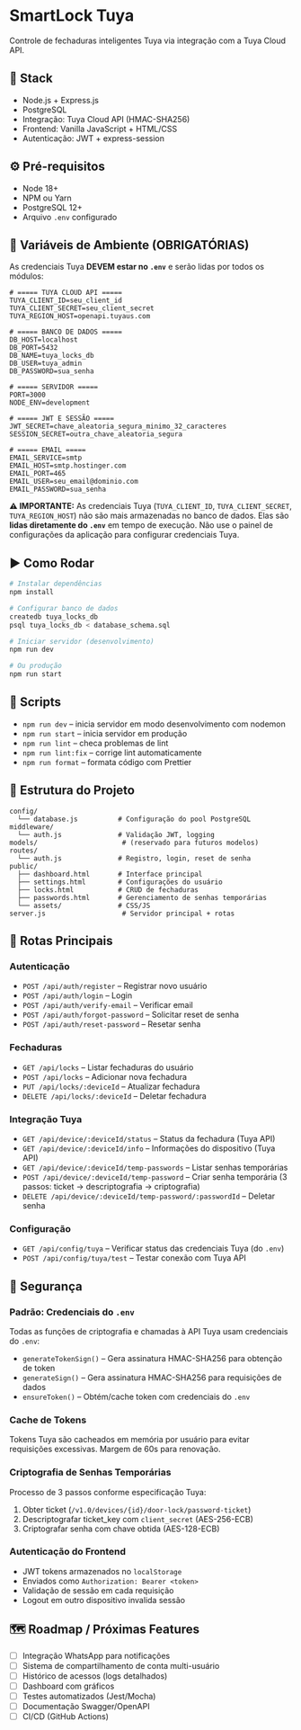 # SmartLock Tuya

Controle de fechaduras inteligentes Tuya via integração com a Tuya Cloud API.

## 🧱 Stack
- Node.js + Express.js
- PostgreSQL
- Integração: Tuya Cloud API (HMAC-SHA256)
- Frontend: Vanilla JavaScript + HTML/CSS
- Autenticação: JWT + express-session

## ⚙️ Pré-requisitos
- Node 18+
- NPM ou Yarn
- PostgreSQL 12+
- Arquivo `.env` configurado

## 🔐 Variáveis de Ambiente (OBRIGATÓRIAS)

As credenciais Tuya **DEVEM estar no `.env`** e serão lidas por todos os módulos:

```env
# ===== TUYA CLOUD API =====
TUYA_CLIENT_ID=seu_client_id
TUYA_CLIENT_SECRET=seu_client_secret
TUYA_REGION_HOST=openapi.tuyaus.com

# ===== BANCO DE DADOS =====
DB_HOST=localhost
DB_PORT=5432
DB_NAME=tuya_locks_db
DB_USER=tuya_admin
DB_PASSWORD=sua_senha

# ===== SERVIDOR =====
PORT=3000
NODE_ENV=development

# ===== JWT E SESSÃO =====
JWT_SECRET=chave_aleatoria_segura_minimo_32_caracteres
SESSION_SECRET=outra_chave_aleatoria_segura

# ===== EMAIL =====
EMAIL_SERVICE=smtp
EMAIL_HOST=smtp.hostinger.com
EMAIL_PORT=465
EMAIL_USER=seu_email@dominio.com
EMAIL_PASSWORD=sua_senha
```

**⚠️ IMPORTANTE:** As credenciais Tuya (`TUYA_CLIENT_ID`, `TUYA_CLIENT_SECRET`, `TUYA_REGION_HOST`) não são mais armazenadas no banco de dados. Elas são **lidas diretamente do `.env`** em tempo de execução. Não use o painel de configurações da aplicação para configurar credenciais Tuya.

## ▶️ Como Rodar

```bash
# Instalar dependências
npm install

# Configurar banco de dados
createdb tuya_locks_db
psql tuya_locks_db < database_schema.sql

# Iniciar servidor (desenvolvimento)
npm run dev

# Ou produção
npm run start
```

## 🧪 Scripts
- `npm run dev` – inicia servidor em modo desenvolvimento com nodemon
- `npm run start` – inicia servidor em produção
- `npm run lint` – checa problemas de lint
- `npm run lint:fix` – corrige lint automaticamente
- `npm run format` – formata código com Prettier

## 📁 Estrutura do Projeto
```
config/
  └── database.js          # Configuração do pool PostgreSQL
middleware/
  └── auth.js              # Validação JWT, logging
models/                     # (reservado para futuros modelos)
routes/
  └── auth.js              # Registro, login, reset de senha
public/
  ├── dashboard.html       # Interface principal
  ├── settings.html        # Configurações do usuário
  ├── locks.html           # CRUD de fechaduras
  ├── passwords.html       # Gerenciamento de senhas temporárias
  └── assets/              # CSS/JS
server.js                   # Servidor principal + rotas
```

## 🔌 Rotas Principais

### Autenticação
- `POST /api/auth/register` – Registrar novo usuário
- `POST /api/auth/login` – Login
- `POST /api/auth/verify-email` – Verificar email
- `POST /api/auth/forgot-password` – Solicitar reset de senha
- `POST /api/auth/reset-password` – Resetar senha

### Fechaduras
- `GET /api/locks` – Listar fechaduras do usuário
- `POST /api/locks` – Adicionar nova fechadura
- `PUT /api/locks/:deviceId` – Atualizar fechadura
- `DELETE /api/locks/:deviceId` – Deletar fechadura

### Integração Tuya
- `GET /api/device/:deviceId/status` – Status da fechadura (Tuya API)
- `GET /api/device/:deviceId/info` – Informações do dispositivo (Tuya API)
- `GET /api/device/:deviceId/temp-passwords` – Listar senhas temporárias
- `POST /api/device/:deviceId/temp-password` – Criar senha temporária (3 passos: ticket → descriptografia → criptografia)
- `DELETE /api/device/:deviceId/temp-password/:passwordId` – Deletar senha

### Configuração
- `GET /api/config/tuya` – Verificar status das credenciais Tuya (do `.env`)
- `POST /api/config/tuya/test` – Testar conexão com Tuya API

## 🔐 Segurança

### Padrão: Credenciais do `.env`
Todas as funções de criptografia e chamadas à API Tuya usam credenciais do `.env`:
- `generateTokenSign()` – Gera assinatura HMAC-SHA256 para obtenção de token
- `generateSign()` – Gera assinatura HMAC-SHA256 para requisições de dados
- `ensureToken()` – Obtém/cache token com credenciais do `.env`

### Cache de Tokens
Tokens Tuya são cacheados em memória por usuário para evitar requisições excessivas. Margem de 60s para renovação.

### Criptografia de Senhas Temporárias
Processo de 3 passos conforme especificação Tuya:
1. Obter ticket (`/v1.0/devices/{id}/door-lock/password-ticket`)
2. Descriptografar ticket_key com `client_secret` (AES-256-ECB)
3. Criptografar senha com chave obtida (AES-128-ECB)

### Autenticação do Frontend
- JWT tokens armazenados no `localStorage`
- Enviados como `Authorization: Bearer <token>`
- Validação de sessão em cada requisição
- Logout em outro dispositivo invalida sessão

## 🗺️ Roadmap / Próximas Features
- [ ] Integração WhatsApp para notificações
- [ ] Sistema de compartilhamento de conta multi-usuário
- [ ] Histórico de acessos (logs detalhados)
- [ ] Dashboard com gráficos
- [ ] Testes automatizados (Jest/Mocha)
- [ ] Documentação Swagger/OpenAPI
- [ ] CI/CD (GitHub Actions)
